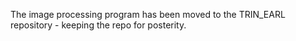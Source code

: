 The image processing program has been moved to the TRIN_EARL repository - keeping the repo for posterity.
